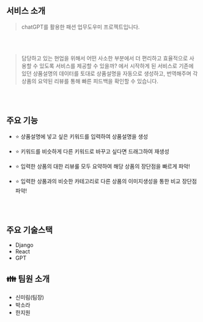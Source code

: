 
## 서비스 소개



> chatGPT를 활용한 패션 업무도우미 프로젝트입니다.<br/>


<br/>
<br/>

> 담당하고 있는 현업을 위해서 어떤 사소한 부분에서 더 편리하고 효율적으로 사용할 수 있도록 서비스를 제공할 수 있을까? 에서 시작하게 된 서비스로 기존에 있던 상품설명의 데이터를 토대로
> 상품설명을 자동으로 생성하고, 번역해주며 각 상품의 요약된 리뷰를 통해 빠른 피드백을 확인할 수 있습니다. <br/>


<br/>
<br/>

## 주요 기능

- ⭐ 상품설명에 넣고 싶은 키워드를 입력하여 상품설명을 생성
- ⭐ 키워드를 비슷하게 다른 키워드로 바꾸고 싶다면 드래그하여 재생성

- ⭐ 입력한 상품의 대한 리뷰룰 모두 요약하여 해당 상품의 장단점을 빠르게 파악!

- ⭐ 입력한 상품과의 비슷한 카테고리로 다른 상품의 이미지생성을 통한 비교 장단점 파악!
<br/>
<br/>

## 주요 기술스택
- Django
- React
- GPT 

## 👪 팀원 소개

- 신미림(팀장)
- 박소라
- 한지원


